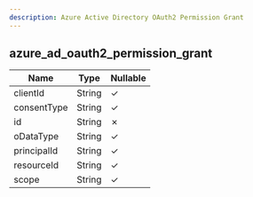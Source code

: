 ```yaml
---
description: Azure Active Directory OAuth2 Permission Grant
---
```

azure_ad_oauth2_permission_grant
--------------------------------

| **Name**    | **Type** | **Nullable** |
| ----------- | -------- | ------------ |
| clientId    | String   | &check;      |
| consentType | String   | &check;      |
| id          | String   | &cross;      |
| oDataType   | String   | &check;      |
| principalId | String   | &check;      |
| resourceId  | String   | &check;      |
| scope       | String   | &check;      |
